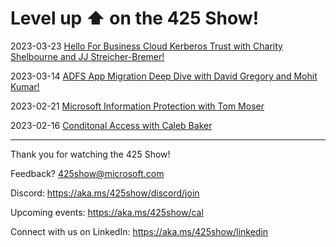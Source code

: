# Level up :arrow_up: on the 425 Show!

2023-03-23 [Hello For Business Cloud Kerberos Trust with Charity Shelbourne and JJ Streicher-Bremer!](20230323-H4B-Cloud-Kerberos-Trust/)

2023-03-14 [ADFS App Migration Deep Dive with David Gregory and Mohit Kumar!](20230314-ADFS-Apps/)

2023-02-21 [Microsoft Information Protection with Tom Moser](20230221-AIP-with-Tom-Moser/)

2023-02-16 [Conditonal Access with Caleb Baker](20230216-Conditional-Access/)

---
Thank you for watching the 425 Show!

Feedback? 425show@microsoft.com

Discord: https://aka.ms/425show/discord/join

Upcoming events: https://aka.ms/425show/cal

Connect with us on LinkedIn: https://aka.ms/425show/linkedin